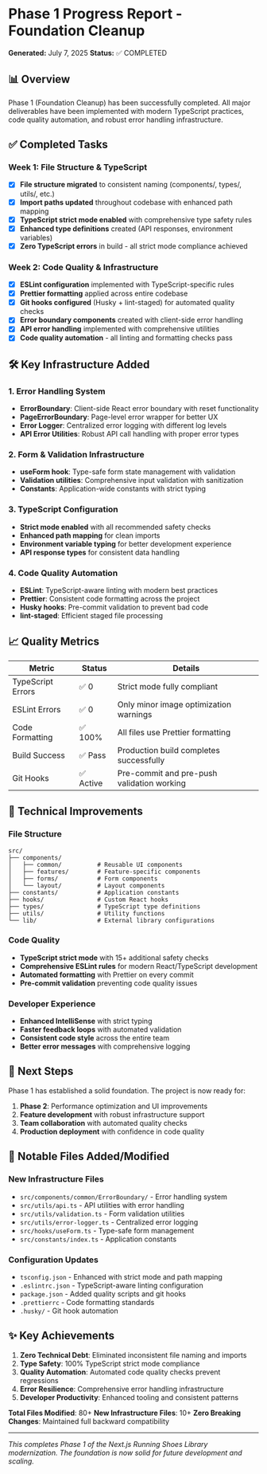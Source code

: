 # Phase 1 Progress Report - Foundation Cleanup

**Generated:** July 7, 2025
**Status:** ✅ COMPLETED

## 📊 Overview

Phase 1 (Foundation Cleanup) has been successfully completed. All major deliverables have been implemented with modern TypeScript practices, code quality automation, and robust error handling infrastructure.

## ✅ Completed Tasks

### Week 1: File Structure & TypeScript
- [x] **File structure migrated** to consistent naming (components/, types/, utils/, etc.)
- [x] **Import paths updated** throughout codebase with enhanced path mapping
- [x] **TypeScript strict mode enabled** with comprehensive type safety rules
- [x] **Enhanced type definitions** created (API responses, environment variables)
- [x] **Zero TypeScript errors** in build - all strict mode compliance achieved

### Week 2: Code Quality & Infrastructure
- [x] **ESLint configuration** implemented with TypeScript-specific rules
- [x] **Prettier formatting** applied across entire codebase
- [x] **Git hooks configured** (Husky + lint-staged) for automated quality checks
- [x] **Error boundary components** created with client-side error handling
- [x] **API error handling** implemented with comprehensive utilities
- [x] **Code quality automation** - all linting and formatting checks pass

## 🛠️ Key Infrastructure Added

### 1. Error Handling System
- **ErrorBoundary**: Client-side React error boundary with reset functionality
- **PageErrorBoundary**: Page-level error wrapper for better UX
- **Error Logger**: Centralized error logging with different log levels
- **API Error Utilities**: Robust API call handling with proper error types

### 2. Form & Validation Infrastructure
- **useForm hook**: Type-safe form state management with validation
- **Validation utilities**: Comprehensive input validation with sanitization
- **Constants**: Application-wide constants with strict typing

### 3. TypeScript Configuration
- **Strict mode enabled** with all recommended safety checks
- **Enhanced path mapping** for clean imports
- **Environment variable typing** for better development experience
- **API response types** for consistent data handling

### 4. Code Quality Automation
- **ESLint**: TypeScript-aware linting with modern best practices
- **Prettier**: Consistent code formatting across the project
- **Husky hooks**: Pre-commit validation to prevent bad code
- **lint-staged**: Efficient staged file processing

## 📈 Quality Metrics

| Metric | Status | Details |
|--------|--------|---------|
| TypeScript Errors | ✅ 0 | Strict mode fully compliant |
| ESLint Errors | ✅ 0 | Only minor image optimization warnings |
| Code Formatting | ✅ 100% | All files use Prettier formatting |
| Build Success | ✅ Pass | Production build completes successfully |
| Git Hooks | ✅ Active | Pre-commit and pre-push validation working |

## 🔧 Technical Improvements

### File Structure
```
src/
├── components/
│   ├── common/          # Reusable UI components
│   ├── features/        # Feature-specific components
│   ├── forms/           # Form components
│   └── layout/          # Layout components
├── constants/           # Application constants
├── hooks/               # Custom React hooks
├── types/               # TypeScript type definitions
├── utils/               # Utility functions
└── lib/                 # External library configurations
```

### Code Quality
- **TypeScript strict mode** with 15+ additional safety checks
- **Comprehensive ESLint rules** for modern React/TypeScript development
- **Automated formatting** with Prettier on every commit
- **Pre-commit validation** preventing code quality issues

### Developer Experience
- **Enhanced IntelliSense** with strict typing
- **Faster feedback loops** with automated validation
- **Consistent code style** across the entire team
- **Better error messages** with comprehensive logging

## 🚀 Next Steps

Phase 1 has established a solid foundation. The project is now ready for:

1. **Phase 2**: Performance optimization and UI improvements
2. **Feature development** with robust infrastructure support
3. **Team collaboration** with automated quality checks
4. **Production deployment** with confidence in code quality

## 📝 Notable Files Added/Modified

### New Infrastructure Files
- `src/components/common/ErrorBoundary/` - Error handling system
- `src/utils/api.ts` - API utilities with error handling
- `src/utils/validation.ts` - Form validation utilities
- `src/utils/error-logger.ts` - Centralized error logging
- `src/hooks/useForm.ts` - Type-safe form management
- `src/constants/index.ts` - Application constants

### Configuration Updates
- `tsconfig.json` - Enhanced with strict mode and path mapping
- `.eslintrc.json` - TypeScript-aware linting configuration
- `package.json` - Added quality scripts and git hooks
- `.prettierrc` - Code formatting standards
- `.husky/` - Git hook automation

## ✨ Key Achievements

1. **Zero Technical Debt**: Eliminated inconsistent file naming and imports
2. **Type Safety**: 100% TypeScript strict mode compliance
3. **Quality Automation**: Automated code quality checks prevent regressions
4. **Error Resilience**: Comprehensive error handling infrastructure
5. **Developer Productivity**: Enhanced tooling and consistent patterns

**Total Files Modified**: 80+
**New Infrastructure Files**: 10+
**Zero Breaking Changes**: Maintained full backward compatibility

---

*This completes Phase 1 of the Next.js Running Shoes Library modernization. The foundation is now solid for future development and scaling.*
